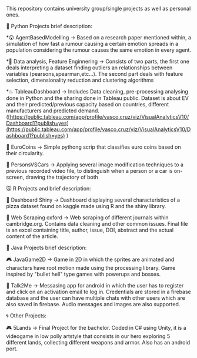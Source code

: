This repository contains university group/single projects as well as personal ones.

🐉  Python Projects brief description:

   *😮 AgentBasedModelling -> Based on a research paper mentioned within, a simulation of how fast a rumour causing a certain emotion
   spreads in a population considering the rumour causes the same emotion in every agent.
   
   *📲 Data analysis, Feature Enginnering -> Consists of two parts, the first one deals interpreting a dataset finding outliers
    an relationships between variables (pearsons,spearman,etc...). The second part deals with feature selection, dimensionality reduction
    and clustering algorithms
    
  *💥 TableauDashboard -> Includes Data cleaning, pre-processing analysing done in Python and the sharing done in Tableau public. Dataset is about EV and their 
  predicted/previous capacity based on countries, different manufacturers and predicted demand.
  ([https://public.tableau.com/app/profile/vasco.cruz/viz/VisualAnalyticsV10/Dashboard1?publish=yes](https://public.tableau.com/app/profile/vasco.cruz/viz/VisualAnalyticsV10/Dashboard1?publish=yes)
)
  
  💸 EuroCoins -> Simple pythong scrip that classifies euro coins based on their circularity.
  
  🚗 PersonsVSCars -> Applying several image modification techniques to a previous recorded video file, to distinguish when a person
   or a car is on-screen, drawing the trajectory of both

🐭 R Projects and brief description:

  🍕 Dashboard Shiny -> Dashboard displaying several characteristics of a pizza dataset found on kaggle made using R and the shiny library.
  
  📕  Web Scraping oxford -> Web scraping of different journals within cambridge.org. Contains data cleaning and other common issues.
  Final file is an excel containing title, author, issue, DOI, abstract and the actual content of the article.

🍵  Java Projects brief description:

  🎮 JavaGame2D -> Game in 2D in which the sprites are animated and characters have root motion made using the processing library. Game inspired 
  by "bullet hell" type games with powerups and bosses.
  
  💬  Talk2Me -> Messasing app for android in which the user has to register and click on an activation email to log in. 
  Credentials are stored in a firebase database and the user can have multiple chats with other users which are also saved in firebase.
   Audio messages and images are also supported.

🌀 Other Projects:

  🎮 5Lands -> Final Project for the bachelor. Coded in C# using Unity, it is a videogame in low polly artstyle
  that consists in our hero exploring 5 different lands, collecting different weapons and armor. Also has an android port.
   
